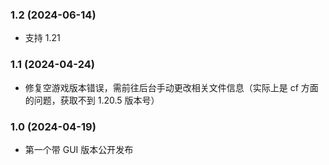 ### 1.2 (2024-06-14)
- 支持 1.21

### 1.1 (2024-04-24)
- 修复空游戏版本错误，需前往后台手动更改相关文件信息（实际上是 cf 方面的问题，获取不到 1.20.5 版本号）

### 1.0 (2024-04-19)
- 第一个带 GUI 版本公开发布